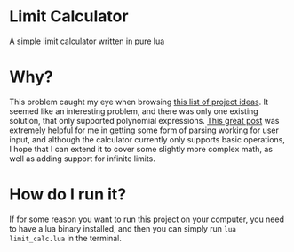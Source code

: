 # Limit Calculator
 A simple limit calculator written in pure lua

# Why?
 This problem caught my eye when browsing [this list of project ideas](https://github.com/karan/Projects-Solutions). It seemed like an interesting problem, and there was only one existing solution, that only supported polynomial expressions. [This great post](https://www.chris-j.co.uk/parsing.php) was extremely helpful for me in getting some form of parsing working for user input, and although the calculator currently only supports basic operations, I hope that I can extend it to cover some slightly more complex math, as well as adding support for infinite limits.

# How do I run it?
 If for some reason you want to run this project on your computer, you need to have a lua binary installed, and then you can simply run `lua limit_calc.lua` in the terminal.
